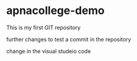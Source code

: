 # apnacollege-demo
This is my first GIT repository

further changes to test a commit in the repository

change in the visual studeio code
